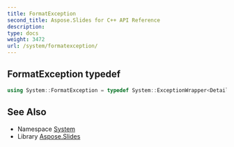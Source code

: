 ```yaml
---
title: FormatException
second_title: Aspose.Slides for C++ API Reference
description: 
type: docs
weight: 3472
url: /system/formatexception/
---
```

## FormatException typedef




```cpp
using System::FormatException = typedef System::ExceptionWrapper<Details_FormatException >
```

## See Also

* Namespace [System](../)
* Library [Aspose.Slides](../../)